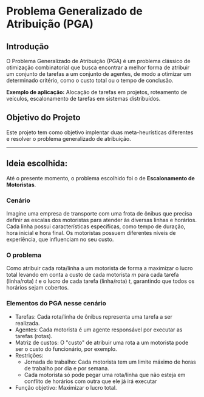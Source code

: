 # Problema Generalizado de Atribuição (PGA)

## Introdução
O Problema Generalizado de Atribuição (PGA) é um problema clássico de otimização combinatorial que busca encontrar a melhor forma de atribuir um conjunto de tarefas a um conjunto de agentes, de modo a otimizar um determinado critério, como o custo total ou o tempo de conclusão. 

**Exemplo de aplicação:** Alocação de tarefas em projetos, roteamento de veículos, escalonamento de tarefas em sistemas distribuídos.

## Objetivo do Projeto
Este projeto tem como objetivo implentar duas meta-heurísticas diferentes e resolver o problema generalizado de atribuição.

---

## Ideia escolhida:
Até o presente momento, o problema escolhido foi o de **Escalonamento de Motoristas**.

### Cenário

Imagine uma empresa de transporte com uma frota de ônibus que precisa definir as escalas dos motoristas para atender às diversas linhas e horários. Cada linha possui características específicas, como tempo de duração, hora inicial e hora final. Os motoristas possuem diferentes níveis de experiência, que influenciam no seu custo.

### O problema

Como atribuir cada rota/linha a um motorista de forma a maximizar o lucro total levando em conta a custo de cada motorista _m_ para cada tarefa (linha/rota) _t_ e o lucro de cada tarefa (linha/rota) _t_, garantindo que todos os horários sejam cobertos.

### Elementos do PGA nesse cenário

- Tarefas: Cada rota/linha de ônibus representa uma tarefa a ser realizada.
- Agentes: Cada motorista é um agente responsável por executar as tarefas (rotas).
- Matriz de custos: O "custo" de atribuir uma rota a um motorista pode ser o custo do funcionário, por exemplo.
- Restrições:
  - Jornada de trabalho: Cada motorista tem um limite máximo de horas de trabalho por dia e por semana.
  - Cada motorista só pode pegar uma rota/linha que não esteja em conflito de horários com outra que ele já irá executar
- Função objetivo: Maximizar o lucro total.
